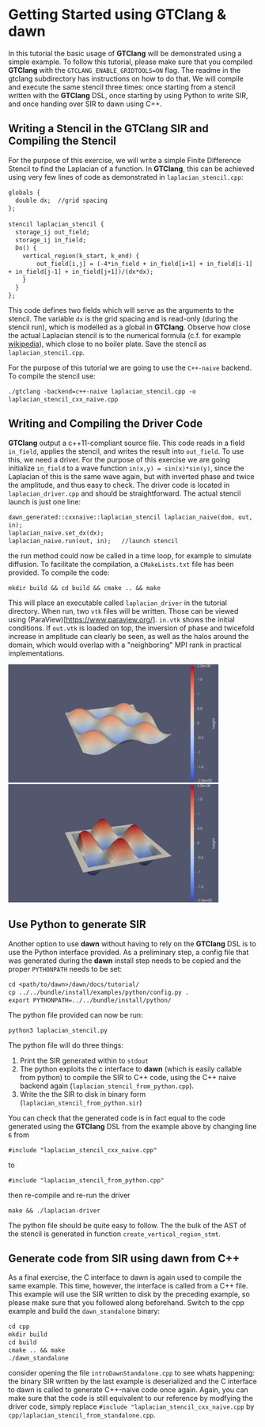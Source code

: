 # Getting Started using GTClang & dawn

In this tutorial the basic usage of **GTClang** will be demonstrated using a simple example. To follow this tutorial, please make sure that you compiled **GTClang** with the `GTCLANG_ENABLE_GRIDTOOLS=ON` flag. The readme in the gtclang subdirectory has instructions on how to do that. We will compile and execute the same stencil three times: once starting from a stencil written with the **GTClang** DSL, once starting by using Python to write SIR, and once handing over SIR to dawn using C++.

## Writing a Stencil in the GTClang SIR and Compiling the Stencil

For the purpose of this exercise, we will write a simple Finite Difference Stencil to find the Laplacian of a function. In **GTClang**, this can be achieved using very few lines of code as demonstrated in `laplacian_stencil.cpp`:

```
globals {
  double dx;  //grid spacing
};

stencil laplacian_stencil {
  storage_ij out_field;
  storage_ij in_field;
  Do() {
    vertical_region(k_start, k_end) {
	    out_field[i,j] = (-4*in_field + in_field[i+1] + in_field[i-1] + in_field[j-1] + in_field[j+1])/(dx*dx);
    }
  }
};
```

This code defines two fields which will serve as the arguments to the stencil. The variable `dx` is the grid spacing and is read-only (during the stencil run), which is modelled as a global in **GTClang**. Observe how close the actual Laplacian stencil is to the numerical formula (c.f. for example [wikipedia](https://en.wikipedia.org/wiki/Finite_difference#Finite_difference_in_several_variables)), which close to no boiler plate. Save the stencil as `laplacian_stencil.cpp`.

For the purpose of this tutorial we are going to use the `C++-naive` backend. To compile the stencil use:
```
./gtclang -backend=c++-naive laplacian_stencil.cpp -o laplacian_stencil_cxx_naive.cpp
```

## Writing and Compiling the Driver Code

**GTClang** output a c++11-compliant source file. This code reads in a field `in_field`, applies the stencil, and writes the result into `out_field`. To use this, we need a driver. For the purpose of this exercise we are going initialize `in_field` to a wave function `in(x,y) = sin(x)*sin(y)`, since the Laplacian of this is the same wave again, but with inverted phase and twice the amplitude, and thus easy to check. The driver code is located in `laplacian_driver.cpp` and should be straightforward. The actual stencil launch is just one line:

```
dawn_generated::cxxnaive::laplacian_stencil laplacian_naive(dom, out, in);
laplacian_naive.set_dx(dx);
laplacian_naive.run(out, in);   //launch stencil
```

the run method could now be called in a time loop, for example to simulate diffusion. To facilitate the compilation, a `CMakeLists.txt` file has been provided. To compile the code:

```
mkdir build && cd build && cmake .. && make
```

This will place an executable called `laplacian_driver` in the tutorial directory. When run, two `vtk` files will be written. Those can be viewed using (ParaView)[https://www.paraview.org/]. `in.vtk` shows the initial conditions. If `out.vtk` is loaded on top, the inversion of phase and twicefold increase in amplitude can clearly be seen, as well as the halos around the domain, which would overlap with a "neighboring" MPI rank in practical implementations.

<img src="img/in.png" width="425"/> <img src="img/out.png" width="425"/> 

## Use Python to generate SIR 

Another option to use **dawn** without having to rely on the **GTClang** DSL is to use the Python interface provided. As a preliminary step, a config file that was generated during the **dawn** install step needs to be copied and the proper `PYTHONPATH` needs to be set:

```
cd <path/to/dawn>/dawn/docs/tutorial/
cp ../../bundle/install/examples/python/config.py .
export PYTHONPATH=../../bundle/install/python/
```

The python file provided can now be run:

```
python3 laplacian_stencil.py
```

The python file will do three things:

1) Print the SIR generated within to `stdout`
2) The python exploits the c interface to **dawn** (which is easily callable from python) to compile the SIR to C++ code, using the C++ naive backend again (`laplacian_stencil_from_python.cpp`). 
3) Write the the SIR to disk in binary form (`laplacian_stencil_from_python.sir`)

You can check that the generated code is in fact equal to the code generated using the **GTClang** DSL from the example above by changing line `6` from

```
#include "laplacian_stencil_cxx_naive.cpp"
```

to 

```
#include "laplacian_stencil_from_python.cpp"
```

then re-compile and re-run the driver

```
make && ./laplacian-driver
```

The python file should be quite easy to follow. The the bulk of the AST of the stencil is generated in function `create_vertical_region_stmt`. 

## Generate code from SIR using dawn from C++

As a final exercise, the C interface to dawn is again used to compile the same example. This time, however, the interface is called from a C++ file. This example will use the SIR written to disk by the preceding example, so please make sure that you followed along beforehand. Switch to the cpp example and build the `dawn_standalone` binary:

```
cd cpp
mkdir build
cd build
cmake .. && make
./dawn_standalone
```

consider opening the file `introDawnStandalone.cpp` to see whats happening: the binary SIR written by the last example is deserialized and the C interface to dawn is called to generate C++-naive code once again. Again, you can make sure that the code is still equivalent to our reference by modfying the driver code, simply replace `#include "laplacian_stencil_cxx_naive.cpp` by `cpp/laplacian_stencil_from_standalone.cpp`.
